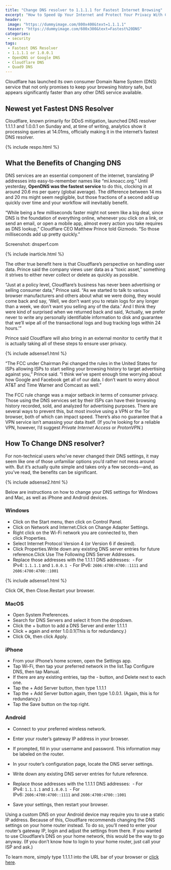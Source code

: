 ```yaml
---
title: "Change DNS resolver to 1.1.1.1 for Fastest Internet Browsing"
excerpt: "How to Speed Up Your Internet and Protect Your Privacy With Cloudflare's New DNS Service"
header:
 image: "https://dummyimage.com/800x400&text=1.1.1.1"
 teaser: "https://dummyimage.com/600x300&text=Fastest%20DNS"
categories:
 - security
tags:
 - Fastest DNS Resolver
 - 1.1.1.1 or 1.0.0.1
 - OpenDNS or Google DNS
 - Cloudflare DNS
 - Quad9 DNS
---
```

Cloudflare has launched its own consumer Domain Name System (DNS) service that not only promises to keep your browsing history safe, but appears significantly faster than any other DNS service available.

## Newest yet Fastest DNS Resolver

Cloudflare, known primarily for DDoS mitigation, launched DNS resolver 1.1.1.1 and 1.0.0.1 on Sunday and, at time of writing, analytics show it processing queries at 14.01ms, officially making it in the internet’s fastest DNS resolver.

{% include respo.html %}

## What the Benefits of Changing DNS

DNS services are an essential component of the internet, translating IP addresses into easy-to-remember names like “mi.knoacc.org.” Until yesterday, **OpenDNS was the fastest service** to do this, clocking in at around 20.6 ms per query (global average). The difference between 14 ms and 20 ms might seem negligible, but those fractions of a second add up quickly over time and your workflow will inevitably benefit.

“While being a few milliseconds faster might not seem like a big deal, since DNS is the foundation of everything online, whenever you click on a link, or send an email, or open a mobile app, almost every action you take requires as DNS lookup,” Cloudflare CEO Matthew Prince told Gizmodo. “So those milliseconds add up pretty quickly.”

Screenshot: dnsperf.com

{% include inarticle.html %}

The other true benefit here is that Cloudflare’s perspective on handling user data. Prince said the company views user data as a “toxic asset,” something it strives to either never collect or delete as quickly as possible.

“Just at a policy level, Cloudflare’s business has never been advertising or selling consumer data,” Prince said. “As we started to talk to various browser manufacturers and others about what we were doing, they would come back and say, ‘Well, we don’t want you to retain logs for any longer than a week, we don’t want you selling any of the data.’ And I think they were kind of surprised when we returned back and said, ‘Actually, we prefer never to write any personally identifiable information to disk and guarantee that we’ll wipe all of the transactional logs and bug tracking logs within 24 hours.’”

Prince said Cloudflare will also bring in an external monitor to certify that it is actually taking all of these steps to ensure user privacy.

{% include adsense1.html %}

“The FCC under Chairman Pai changed the rules in the United States for ISPs allowing ISPs to start selling your browsing history to target advertising against you,” Prince said. “I think we’ve spent enough time worrying about how Google and Facebook get all of our data. I don’t want to worry about AT&T and Time Warner and Comcast as well.”

The FCC rule change was a major setback in terms of consumer privacy. Those using the DNS services set by their ISPs can have their browsing history recorded, sold, and analyzed for advertising purposes. There are several ways to prevent this, but most involve using a VPN or the Tor browser, both of which can impact speed. There’s also no guarantee that a VPN service isn’t amassing your data itself. (If you’re looking for a reliable VPN, however, I’d suggest _Private Internet Access_ or _ProtonVPN_.)

## How To Change DNS resolver?

For non-technical users who’ve never changed their DNS settings, it may seem like one of those unfamiliar options you’d rather not mess around with. But it’s actually quite simple and takes only a few seconds—and, as you’ve read, the benefits can be significant. 

{% include adsense2.html %}

Below are instructions on how to change your DNS settings for Windows and Mac, as well as iPhone and Android devices.

### Windows

- Click on the Start menu, then click on Control Panel.
- Click on Network and Internet.Click on Change Adapter Settings.
- Right click on the Wi-Fi network you are connected to, then click Properties.
- Select Internet Protocol Version 4 (or Version 6 if desired).
- Click Properties.Write down any existing DNS server entries for future reference.Click Use The Following DNS Server Addresses.
- Replace those addresses with the 1.1.1.1 DNS addresses: 
  - For IPv4: `1.1.1.1` and `1.0.0.1`
  - For IPv6: `2606:4700:4700::1111` and `2606:4700:4700::1001`

{% include adsense1.html %}

Click OK, then Close.Restart your browser.

### MacOS

- Open System Preferences.
- Search for DNS Servers and select it from the dropdown.
- Click the + button to add a DNS Server and enter 1.1.1.1
- Click + again and enter 1.0.0.1(This is for redundancy.)
- Click Ok, then click Apply.

### iPhone

- From your iPhone’s home screen, open the Settings app.
- Tap Wi-Fi, then tap your preferred network in the list.Tap Configure DNS, then tap Manual.
- If there are any existing entries, tap the - button, and Delete next to each one.
- Tap the + Add Server button, then type 1.1.1.1
- Tap the + Add Server button again, then type 1.0.0.1. (Again, this is for redundancy.)
- Tap the Save button on the top right.

### Android

- Connect to your preferred wireless network.
- Enter your router’s gateway IP address in your browser.
- If prompted, fill in your username and password. This information may be labeled on the router.

- In your router’s configuration page, locate the DNS server settings.
- Write down any existing DNS server entries for future reference.
- Replace those addresses with the 1.1.1.1 DNS addresses: 
  - For IPv4: `1.1.1.1` and `1.0.0.1`
  - For IPv6: `2606:4700:4700::1111` and `2606:4700:4700::1001`
- Save your settings, then restart your browser.

Using a custom DNS on your Android device may require you to use a static IP address. Because of this, Cloudflare recommends changing the DNS settings on your home router instead. To do so, you’ll need to enter your router’s gateway IP, login and adjust the settings from there. If you wanted to use Cloudflare’s DNS on your home network, this would be the way to go anyway. (If you don’t know how to login to your home router, just call your ISP and ask.)

To learn more, simply type 1.1.1.1 into the URL bar of your browser or [click here](//1.1.1.1).
